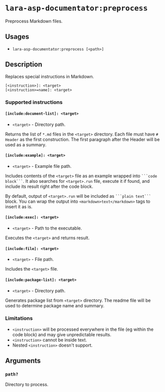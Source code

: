 <!-- Generated automatically. Do not edit. -->

# `lara-asp-documentator:preprocess`

Preprocess Markdown files.

## Usages

* `lara-asp-documentator:preprocess [<path>]`

## Description

Replaces special instructions in Markdown.

```plain
[<instruction>]: <target>
[<instruction>=name]: <target>
```

### Supported instructions

#### `[include:document-list]: <target>`

* `<target>` - Directory path.

Returns the list of `*.md` files in the `<target>` directory. Each file
must have `# Header` as the first construction. The first paragraph
after the Header will be used as a summary.

#### `[include:example]: <target>`

* `<target>` - Example file path.

Includes contents of the `<target>` file as an example wrapped into
` ```code block``` `. It also searches for `<target>.run` file, execute
it if found, and include its result right after the code block.

By default, output of `<target>.run` will be included as ` ```plain text``` `
block. You can wrap the output into `<markdown>text</markdown>` tags to
insert it as is.

#### `[include:exec]: <target>`

* `<target>` - Path to the executable.

Executes the `<target>` and returns result.

#### `[include:file]: <target>`

* `<target>` - File path.

Includes the `<target>` file.

#### `[include:package-list]: <target>`

* `<target>` - Directory path.

Generates package list from `<target>` directory. The readme file will be
used to determine package name and summary.

### Limitations

* `<instruction>` will be processed everywhere in the file (eg within
  the code block) and may give unpredictable results.
* `<instruction>` cannot be inside text.
* Nested `<instruction>` doesn't support.

## Arguments

### `path?`

Directory to process.
